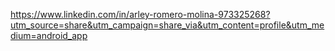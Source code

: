 https://www.linkedin.com/in/arley-romero-molina-973325268?utm_source=share&utm_campaign=share_via&utm_content=profile&utm_medium=android_app
